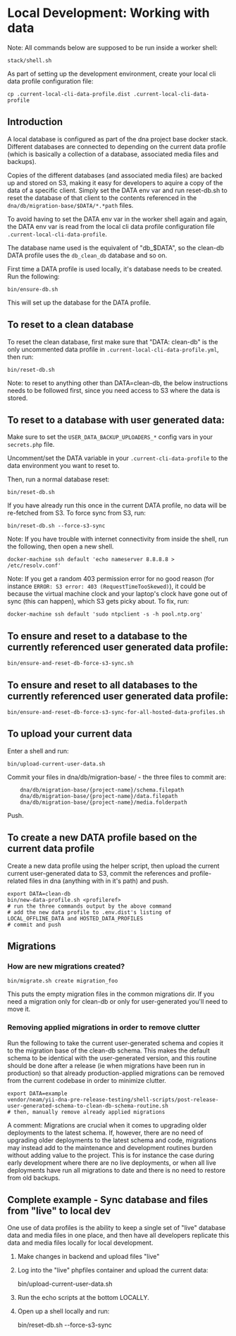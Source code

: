 Local Development: Working with data
====================================

Note: All commands below are supposed to be run inside a worker shell:

    stack/shell.sh

As part of setting up the development environment, create your local cli data profile configuration file:

    cp .current-local-cli-data-profile.dist .current-local-cli-data-profile

## Introduction

A local database is configured as part of the dna project base docker stack. Different databases are connected to depending on the current data profile (which is basically a collection of a database, associated media files and backups).  

Copies of the different databases (and associated media files) are backed up and stored on S3, making it easy for developers to aquire a copy of the data of a specific client. Simply set the DATA env var and run reset-db.sh to reset the database of that client to the contents referenced in the `dna/db/migration-base/$DATA/*.*path` files.

To avoid having to set the DATA env var in the worker shell again and again, the DATA env var is read from the local cli data profile configuration file `.current-local-cli-data-profile`.

The database name used is the equivalent of "db_$DATA", so the clean-db DATA profile uses the `db_clean_db` database and so on.

First time a DATA profile is used locally, it's database needs to be created. Run the following:

    bin/ensure-db.sh
    
This will set up the database for the DATA profile.

## To reset to a clean database

To reset the clean database, first make sure that "DATA: clean-db" is the only uncommented data profile in `.current-local-cli-data-profile.yml`, then run:

    bin/reset-db.sh

Note: to reset to anything other than DATA=clean-db, the below instructions needs to be followed first, since you need access to S3 where the data is stored.

## To reset to a database with user generated data:

Make sure to set the `USER_DATA_BACKUP_UPLOADERS_*` config vars in your `secrets.php` file.

Uncomment/set the DATA variable in your `.current-cli-data-profile` to the data environment you want to reset to.

Then, run a normal database reset:

    bin/reset-db.sh

If you have already run this once in the current DATA profile, no data will be re-fetched from S3. To force sync from S3, run:

    bin/reset-db.sh --force-s3-sync

Note: If you have trouble with internet connectivity from inside the shell, run the following, then open a new shell.

    docker-machine ssh default 'echo nameserver 8.8.8.8 > /etc/resolv.conf'

Note: If you get a random 403 permission error for no good reason (for instance `ERROR: S3 error: 403 (RequestTimeTooSkewed)`), it could be because the virtual machine clock and your laptop's clock have gone out of sync (this can happen), which S3 gets picky about. To fix, run:

    docker-machine ssh default 'sudo ntpclient -s -h pool.ntp.org'

## To ensure and reset to a database to the currently referenced user generated data profile:

    bin/ensure-and-reset-db-force-s3-sync.sh

## To ensure and reset to all databases to the currently referenced user generated data profile:

    bin/ensure-and-reset-db-force-s3-sync-for-all-hosted-data-profiles.sh

## To upload your current data

Enter a shell and run:

    bin/upload-current-user-data.sh

Commit your files in dna/db/migration-base/ - the three files to commit are:

		dna/db/migration-base/{project-name}/schema.filepath
		dna/db/migration-base/{project-name}/data.filepath
		dna/db/migration-base/{project-name}/media.folderpath

Push.

## To create a new DATA profile based on the current data profile

Create a new data profile using the helper script, then upload the current current user-generated data to S3, commit the references and profile-related files in dna (anything with <profileref> in it's path) and push.

    export DATA=clean-db
    bin/new-data-profile.sh <profileref>
    # run the three commands output by the above command
    # add the new data profile to .env.dist's listing of LOCAL_OFFLINE_DATA and HOSTED_DATA_PROFILES
    # commit and push

## Migrations

### How are new migrations created?

    bin/migrate.sh create migration_foo

This puts the empty migration files in the common migrations dir. If you need a migration only for clean-db or only for user-generated you'll need to move it.

### Removing applied migrations in order to remove clutter

Run the following to take the current user-generated schema and copies it to the migration base of the clean-db schema. This makes the default schema to be identical with the user-generated version, and this routine should be done after a release (ie when migrations have been run in production) so that already production-applied migrations can be removed from the current codebase in order to minimize clutter.

    export DATA=example
    vendor/neam/yii-dna-pre-release-testing/shell-scripts/post-release-user-generated-schema-to-clean-db-schema-routine.sh
    # then, manually remove already applied migrations

A comment: Migrations are crucial when it comes to upgrading older deployments to the latest schema. If, however, there are no need of upgrading older deployments to the latest schema and code, migrations may instead add to the maintenance and development routines burden without adding value to the project. This is for instance the case during early development where there are no live deployments, or when all live deployments have run all migrations to date and there is no need to restore from old backups.

## Complete example - Sync database and files from "live" to local dev

One use of data profiles is the ability to keep a single set of "live" database data and media files in one place, and then have all developers replicate this data and media files locally for local development.

1. Make changes in backend and upload files "live"

2. Log into the "live" phpfiles container and upload the current data:

    bin/upload-current-user-data.sh

3. Run the echo scripts at the bottom LOCALLY.

4. Open up a shell locally and run:

    bin/reset-db.sh --force-s3-sync

